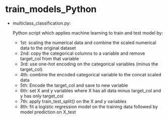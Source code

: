 # train_models_Python
* multiclass_classification.py:

   Python script which applies machine learning to train and test model by:
    - 1st: scaling the numerical data and combine the scaled numerical data to the original dataset
    - 2nd: copy the categorical columns to a variable and remove target_col from that variable
    - 3rd: use one-hot encoding on the categorical variables (minus the target_col)
    - 4th: combine the encoded categorical variable to the concat scaled data
    - 5th: Encode the target_col and save to new variable
    - 6th: set X and y variables where X has all data minus target_col and y has only target_col
    - 7th: apply train_test_split() on the X and y variables
    - 8th: fit a logistic regression model on the training data followed by model prediction on X_test
